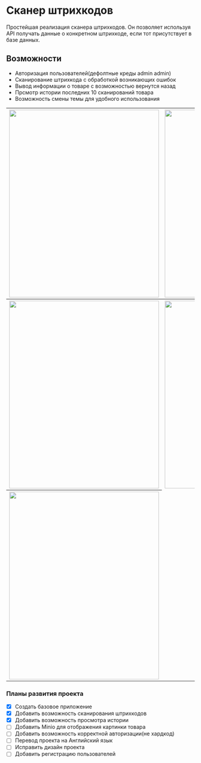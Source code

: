 # Сканер штрихкодов

Простейшая реализация сканера штрихкодов.
Он позволяет используя API получать данные о конкретном штрихкоде, если тот присутствует в базе данных.

## Возможности

- Авторизация пользователей(дефолтные креды admin admin)
- Сканирование штрихкода с обработкой возникающих ошибок
- Вывод информации о товаре с возможностью вернутся назад
- Прсмотр истории последних 10 сканирований товара
- Возможность смены темы для удобного использования
 <table>
    <tr>
        <th><img src="https://github.com/Max2288/food-finder/assets/42071821/0100cf08-ae74-424e-ae19-60c590afd9d4" width="400" height="500"></th>
        <th><img src="https://github.com/Max2288/food-finder/assets/42071821/f0136104-0873-487b-bf15-ef2a57d33519" width="400" height="500"></th>
    </tr>
     <tr>
        <th><img src="https://github.com/Max2288/food-finder/assets/42071821/9a7bbaa1-8559-4200-ae7e-bc6ed4ac02cd" width="400" height="500"></th>
        <th><img src="https://github.com/Max2288/food-finder/assets/42071821/9f86c542-b043-4cfb-9bdb-ce7487d70a05" width="400" height="500"></th>
     </tr>
     <tr>
         <th><img src="https://github.com/Max2288/food-finder/assets/42071821/938e6d17-d20f-45f4-be7d-220d0f21dadf" width="400" height="500"></th>
     </tr>
</table>

### Планы развития проекта
- [x] Создать базовое приложение
- [x] Добавить возможность сканирования штрихкодов
- [x] Добавить возможность просмотра истории
- [ ] Добавить Minio для отображения картинки товара
- [ ] Добавить возможность корректной авторизации(не хардкод)
- [ ] Перевод проекта на Английский язык
- [ ] Исправить дизайн проекта
- [ ] Добавить регистрацию пользователей 

